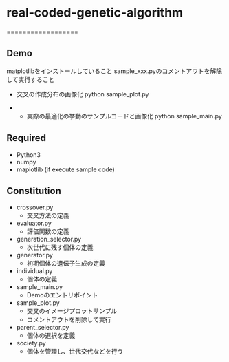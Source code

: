 # real-coded-genetic-algorithm

==================

## Demo

matplotlibをインストールしていること
sample_xxx.pyのコメントアウトを解除して実行すること


* 交叉の作成分布の画像化
python sample_plot.py

* * 実際の最適化の挙動のサンプルコードと画像化
python sample_main.py

## Required

* Python3
* numpy
* maplotlib (if execute sample code)

## Constitution

* crossover.py
    * 交叉方法の定義
* evaluator.py
    * 評価関数の定義
* generation_selector.py
    * 次世代に残す個体の定義
* generator.py
    * 初期個体の遺伝子生成の定義
* individual.py
    * 個体の定義
* sample_main.py
    * Demoのエントリポイント
* sample_plot.py
    * 交叉のイメージプロットサンプル
    * コメントアウトを削除して実行
* parent_selector.py
    * 個体の選択を定義
* society.py
    * 個体を管理し、世代交代などを行う
